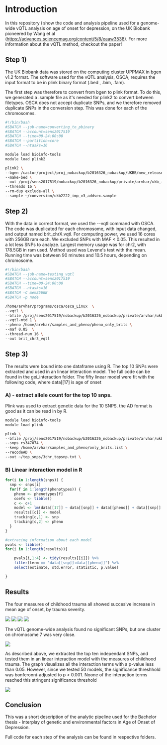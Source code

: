 # Introduction
In this repository i show the code and analysis pipeline used for a genome-wide vQTL analysis on age of onset for depression, on the UK Biobank pioneered by Wang et al (https://advances.sciencemag.org/content/5/8/eaaw3538).
For more information about the vQTL method, checkout the paper!



## Step 1)
The UK Biobank data was stored on the computing cluster UPPMAX in bgen v1.2 format.
The software used for the vQTL analysis, OSCA, requires the input format to be in plink binary format (.bed , .bim, .fam).

The first step was therefore to convert from bgen to plink format. To do this, we generated a .sample file as it's needed for
plink2 to convert between filetypes.
OSCA does not accept duplicate SNPs, and we therefore removed duplicate SNPs in the conversion step.
This was done for each of the chromosomes.

```bash
#!/bin/bash
#SBATCH --job-name=converting_to_pbinary
#SBATCH --account=sens2017519
#SBATCH --time=00-24:00:00
#SBATCH --partition=core
#SBATCH --ntasks=16

module load bioinfo-tools
module load plink2

plink2 \
--bgen /castor/project/proj_nobackup/b2016326_nobackup/UKBB/new_release_20180313/EGAD00010001474_decrypted/ukb_imp_chr3_v3.bgen \
--make-bed \
--out /proj/sens2017519/nobackup/b2016326_nobackup/private/arvhar/ukb_imp_chr3_v3_conv_excl \
--threads 16 \
--rm-dup exclude-all \
--sample ~/conversion/ukb2222_imp_v3_addsex.sample
```

## Step 2)
With the data in correct format, we used the --vqtl command with OSCA.
The code was duplicated for each chromosome, with input data changed, and output named brit_chrX.vqtl.
For computing power, we used 16 cores with 256GB ram each. We excluded SNPs with MAF < 0.05. This resulted in a lot less SNPs to analyze. Largest memory usage was for chr2, with 178.5GB in ram used. Method used was Levene's test with the mean.
Running time was between 90 minutes and 10.5 hours, depending on chromosome.


```bash
#!/bin/bash
#SBATCH --job-name=testing_vqtl
#SBATCH --account=sens2017519
#SBATCH --time=00-24:00:00
#SBATCH --ntasks=16
#SBATCH -C mem256GB
#SBATCH -p node

/home/arvhar/programs/osca/osca_Linux  \
--vqtl \
--bfile /proj/sens2017519/nobackup/b2016326_nobackup/private/arvhar/ukb_imp_chr3_v3_conv_excl \
--vqtl-mtd 1 \
--pheno /home/arvhar/samples_and_pheno/pheno_only_brits \
--maf 0.05  \
--thread-num 16 \
--out brit_chr3_vqtl
```


## Step 3)
The results were bound into one dataframe using R. The top 10 SNPs were extracted and used in an linear interaction model.
The full code can be found in the gei_interaction folder. The fifty linear model were fit with the following code, where
data[[17] is age of onset


### A) - extract allele count for the top 10 snps.
Plink was used to extract genetic data for the 10 SNPS. the AD format is good as it can be read in by R.

```bash
module load bioinfo-tools
module load plink

plink \
--bfile /proj/sens2017519/nobackup/b2016326_nobackup/private/arvhar/ukb_imp_chr3_v3_conv_excl \
--snps rs347074 \
--keep /home/arvhar/samples_and_pheno/only_brits.list \
--recodeAD \
--out ~/top_snps/3chr_topsnp.txt \

```




### B) Linear interaction model in R

```R
for(i in 1:length(snps)) {
  snp <- snps[i]
  for(f in 1:length(phenotypes)) {
    pheno <- phenotypes[f]
    coefs <- tibble()
    c <- c+1
    model <- lm(data[[17]] ~ data[[snp]] + data[[pheno]] + data[[snp]] * data[[pheno]])
    results[[c]] <- model
    tracking[c,1] <- snp
    tracking[c,2] <- pheno
  }
}

#extracing information about each model
pvals <- tibble()
for(i in 1:length(results)){

    pvals[i,1:4] <- tidy(results[[i]]) %>% 
    filter(term == "data[[snp]]:data[[pheno]]") %>% 
    select(estimate, std.error, statistic, p.value)

}

```
## Results

The four measures of childhood trauma all showed succesive increase in mean age of onset, by trauma severity.


![](/plots/felt_hated_better.png)
![](/plots/sexual_abuse.png)
![](/plots/phys_abuse_better.png)
![](/plots/felt_loved.png)


The vQTL genome-wide analysis found no significant SNPs, but one cluster on chromosome 7 was very close.

![](/plots/final_mhplot.png)





As described above, we extracted the top ten independant SNPs, and tested them in an linear interaction model with the measures of childhood trauma. The graph visualizes all the interaction terms with a p-value less than 0.05. However, since we tested 50 models, the significance threshhold was bonferonni-adjusted to p < 0.001. Noone of the interaction terms reached this stringent significance threshold

![](/plots/gei_pvals.png)









## Conclusion
This was a short description of the analytic pipeline used for the Bachelor thesis - Interplay of genetic and environmental factors in Age of Onset of Depression.

Full code for each step of the analysis can be found in respective folders.






